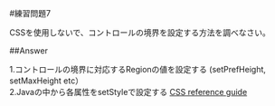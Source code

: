 #練習問題7

CSSを使用しないで、コントロールの境界を設定する方法を調べなさい。

##Answer

1.コントロールの境界に対応するRegionの値を設定する
(setPrefHeight, setMaxHeight etc）  
 2.Javaの中から各属性をsetStyleで設定する
[CSS reference guide](https://docs.oracle.com/javase/8/javafx/api/javafx/scene/doc-files/cssref.html)
